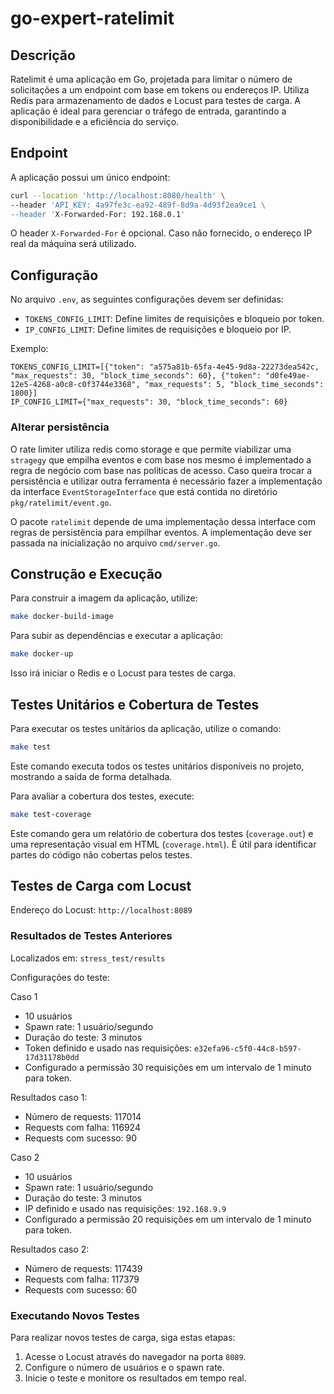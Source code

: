 
# go-expert-ratelimit 

## Descrição
Ratelimit é uma aplicação em Go, projetada para limitar o número de solicitações a um endpoint com base em tokens ou endereços IP. Utiliza Redis para armazenamento de dados e Locust para testes de carga. A aplicação é ideal para gerenciar o tráfego de entrada, garantindo a disponibilidade e a eficiência do serviço.

## Endpoint
A aplicação possui um único endpoint:

```bash
curl --location 'http://localhost:8080/health' \
--header 'API_KEY: 4a97fe3c-ea92-489f-8d9a-4d93f2ea9ce1 \
--header 'X-Forwarded-For: 192.168.0.1'
```
O header `X-Forwarded-For` é opcional. Caso não fornecido, o endereço IP real da máquina será utilizado.

## Configuração
No arquivo `.env`, as seguintes configurações devem ser definidas:

- `TOKENS_CONFIG_LIMIT`: Define limites de requisições e bloqueio por token.
- `IP_CONFIG_LIMIT`: Define limites de requisições e bloqueio por IP.

Exemplo:

```env
TOKENS_CONFIG_LIMIT=[{"token": "a575a81b-65fa-4e45-9d8a-22273dea542c, "max_requests": 30, "block_time_seconds": 60}, {"token": "d0fe49ae-12e5-4268-a0c8-c0f3744e3368", "max_requests": 5, "block_time_seconds": 1800}]
IP_CONFIG_LIMIT={"max_requests": 30, "block_time_seconds": 60}
```
### Alterar persistência 
O rate limiter utiliza redis como storage e que permite viabilizar uma `stragegy` que empilha eventos e com base nos mesmo é implementado a regra de negócio com base nas políticas de acesso. Caso queira trocar a persistência e utilizar outra ferramenta é necessário fazer a implementação da interface `EventStorageInterface` que está contida no diretório `pkg/ratelimit/event.go`. 

O pacote `ratelimit` depende de uma implementação dessa interface com regras de persistência para empilhar eventos. A implementação deve ser passada na inicialização no arquivo `cmd/server.go`.



## Construção e Execução
Para construir a imagem da aplicação, utilize:
```bash
make docker-build-image
```
Para subir as dependências e executar a aplicação:
```bash
make docker-up
```
Isso irá iniciar o Redis e o Locust para testes de carga.
## Testes Unitários e Cobertura de Testes

Para executar os testes unitários da aplicação, utilize o comando:

```bash
make test
```

Este comando executa todos os testes unitários disponíveis no projeto, mostrando a saída de forma detalhada.

Para avaliar a cobertura dos testes, execute:

```bash
make test-coverage
```

Este comando gera um relatório de cobertura dos testes (`coverage.out`) e uma representação visual em HTML (`coverage.html`). É útil para identificar partes do código não cobertas pelos testes.

## Testes de Carga com Locust
Endereço do Locust: `http://localhost:8089`

### Resultados de Testes Anteriores
Localizados em: `stress_test/results`

Configurações do teste:

Caso 1

- 10 usuários
- Spawn rate: 1 usuário/segundo
- Duração do teste: 3 minutos
- Token definido e usado nas requisições: `e32efa96-c5f0-44c8-b597-17d31178b0dd`
- Configurado a permissão 30 requisições em um intervalo de 1 minuto para token.


Resultados caso 1:
- Número de requests: 117014
- Requests com falha: 116924
- Requests com sucesso: 90


Caso 2
- 10 usuários
- Spawn rate: 1 usuário/segundo
- Duração do teste: 3 minutos
- IP definido e usado nas requisições: `192.168.9.9`
- Configurado a permissão 20 requisições em um intervalo de 1 minuto para token.

Resultados caso 2:
- Número de requests: 117439
- Requests com falha: 117379
- Requests com sucesso: 60


### Executando Novos Testes
Para realizar novos testes de carga, siga estas etapas:
1. Acesse o Locust através do navegador na porta `8089`.
2. Configure o número de usuários e o spawn rate.
3. Inicie o teste e monitore os resultados em tempo real.

